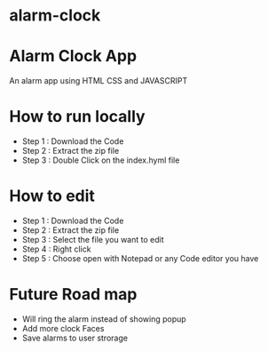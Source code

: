 # alarm-clock

# Alarm Clock App


An alarm app using HTML CSS and JAVASCRIPT



# How to run locally

- Step 1 : Download the Code
- Step 2 : Extract the zip file
- Step 3 :  Double Click on the index.hyml file


# How to edit
- Step 1 : Download the Code
- Step 2 : Extract the zip file
- Step 3 : Select the file you want to edit
- Step 4 : Right click
- Step 5 : Choose open with Notepad or any Code editor you have


# Future Road map
- Will ring the alarm instead of showing popup
- Add more clock Faces
- Save alarms to user strorage

